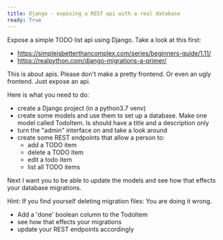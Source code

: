 ```yaml
---
title: Django - exposing a REST api with a real database
ready: True
---
```


Expose a simple TODO list api using Django. Take a look at this first:

- https://simpleisbetterthancomplex.com/series/beginners-guide/1.11/
- https://realpython.com/django-migrations-a-primer/

This is about apis. Please don't make a pretty frontend. Or even an ugly frontend. Just expose an api.

Here is what you need to do:

- create a Django project (in a python3.7 venv)
- create some models and use them to set up a database. Make one model called TodoItem. Is should have a title and a description only
- turn the "admin" interface on and take a look around
- create some REST endpoints that allow a person to:
  - add a TODO item
  - delete a TODO item
  - edit a todo item
  - list all TODO items

Next I want you to be able to update the models and see how that effects your database migrations.

Hint: If you find yourself deleting migration files: You are doing it wrong.

- Add a 'done' boolean column to the TodoItem
- see how that effects your migrations
- update your REST endpoints accordingly

